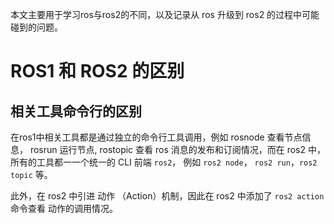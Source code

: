 <!--
 * @Author Youbiao He hybtalented@163.com
 * @Date 2022-06-25
 * @LastEditors Youbiao He
 * @LastEditTime 2022-06-27
 * @FilePath /ros/tutorial/ros2ros2.md
 * @Description 
 * 
 * @Example 
-->
本文主要用于学习ros与ros2的不同，以及记录从 ros 升级到 ros2 的过程中可能碰到的问题。

# ROS1 和 ROS2 的区别
## 相关工具命令行的区别
在ros1中相关工具都是通过独立的命令行工具调用，例如 rosnode 查看节点信息， rosrun 运行节点, rostopic 查看 ros 消息的发布和订阅情况，而在 ros2 中， 所有的工具都一一个统一的 CLI 前端 `ros2`， 例如 `ros2 node`， `ros2 run`，`ros2 topic` 等。

此外，在 ros2 中引进 动作 （Action）机制，因此在 ros2 中添加了 `ros2 action` 命令查看 动作的调用情况。 